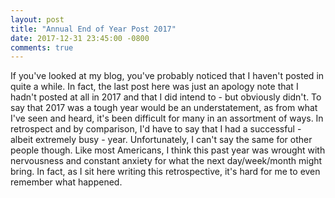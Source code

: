 ```yaml
---
layout: post
title: "Annual End of Year Post 2017"
date: 2017-12-31 23:45:00 -0800
comments: true
---
```

If you've looked at my blog, you've probably noticed that I haven't posted in quite a while. In fact, the last post here was just an apology note that I hadn't posted at all in 2017 and that I did intend to - but obviously didn't. To say that 2017 was a tough year would be an understatement, as from what I've seen and heard, it's been difficult for many in an assortment of ways. In retrospect and by comparison, I'd have to say that I had a successful - albeit extremely busy - year. Unfortunately, I can't say the same for other people though. Like most Americans, I think this past year was wrought with nervousness and constant anxiety for what the next day/week/month might bring. In fact, as I sit here writing this retrospective, it's hard for me to even remember what happened.
